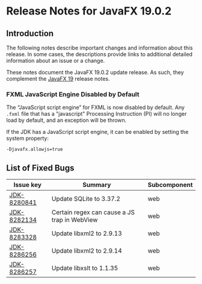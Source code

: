 # Release Notes for JavaFX 19.0.2

## Introduction

The following notes describe important changes and information about this release. In some cases, the descriptions provide links to additional detailed information about an issue or a change.

These notes document the JavaFX 19.0.2 update release. As such, they complement the [JavaFX 19](https://github.com/openjdk/jfx/blob/jfx19/doc-files/release-notes-19.md) release notes.

### FXML JavaScript Engine Disabled by Default

The “JavaScript script engine” for FXML is now disabled by default. Any `.fxml` file that has a "javascript" Processing Instruction (PI) will no longer load by default, and an exception will be thrown.

If the JDK has a JavaScript script engine, it can be enabled by setting the system property:

```
-Djavafx.allowjs=true
```

## List of Fixed Bugs

Issue key|Summary|Subcomponent
---------|-------|------------
[JDK-8280841](https://bugs.openjdk.java.net/browse/JDK-8280841)|Update SQLite to 3.37.2|web
[JDK-8282134](https://bugs.openjdk.java.net/browse/JDK-8282134)|Certain regex can cause a JS trap in WebView|web
[JDK-8283328](https://bugs.openjdk.java.net/browse/JDK-8283328)|Update libxml2 to 2.9.13|web
[JDK-8286256](https://bugs.openjdk.java.net/browse/JDK-8286256)|Update libxml2 to 2.9.14|web
[JDK-8286257](https://bugs.openjdk.java.net/browse/JDK-8286257)|Update libxslt to 1.1.35|web
